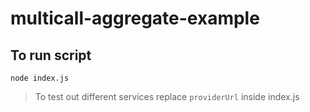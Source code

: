 # multicall-aggregate-example

## To run script
`node index.js`
> To test out different services replace `providerUrl` inside index.js
